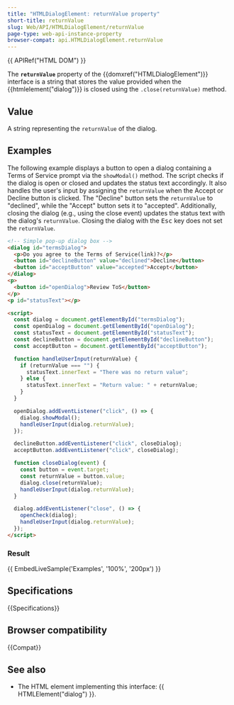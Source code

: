 ```yaml
---
title: "HTMLDialogElement: returnValue property"
short-title: returnValue
slug: Web/API/HTMLDialogElement/returnValue
page-type: web-api-instance-property
browser-compat: api.HTMLDialogElement.returnValue
---
```


{{ APIRef("HTML DOM") }}

The **`returnValue`** property of the {{domxref("HTMLDialogElement")}} interface is a string that stores the value provided when the {{htmlelement("dialog")}} is closed using the `.close(returnValue)` method.

## Value

A string representing the `returnValue` of the dialog.

## Examples

The following example displays a button to open a dialog containing a Terms of Service prompt via the `showModal()` method.
The script checks if the dialog is open or closed and updates the status text accordingly. It also handles the user's input by assigning the `returnValue` when the Accept or Decline button is clicked.
The "Decline" button sets the `returnValue` to "declined", while the "Accept" button sets it to "accepted". Additionally, closing the dialog (e.g., using the close event) updates the status text with the dialog's `returnValue`.
Closing the dialog with the <kbd>Esc</kbd> key does not set the `returnValue`.

```html
<!-- Simple pop-up dialog box -->
<dialog id="termsDialog">
  <p>Do you agree to the Terms of Service(link)?</p>
  <button id="declineButton" value="declined">Decline</button>
  <button id="acceptButton" value="accepted">Accept</button>
</dialog>
<p>
  <button id="openDialog">Review ToS</button>
</p>
<p id="statusText"></p>

<script>
  const dialog = document.getElementById("termsDialog");
  const openDialog = document.getElementById("openDialog");
  const statusText = document.getElementById("statusText");
  const declineButton = document.getElementById("declineButton");
  const acceptButton = document.getElementById("acceptButton");

  function handleUserInput(returnValue) {
    if (returnValue === "") {
      statusText.innerText = "There was no return value";
    } else {
      statusText.innerText = "Return value: " + returnValue;
    }
  }

  openDialog.addEventListener("click", () => {
    dialog.showModal();
    handleUserInput(dialog.returnValue);
  });

  declineButton.addEventListener("click", closeDialog);
  acceptButton.addEventListener("click", closeDialog);

  function closeDialog(event) {
    const button = event.target;
    const returnValue = button.value;
    dialog.close(returnValue);
    handleUserInput(dialog.returnValue);
  }

  dialog.addEventListener("close", () => {
    openCheck(dialog);
    handleUserInput(dialog.returnValue);
  });
</script>
```

### Result

{{ EmbedLiveSample('Examples', '100%', '200px') }}

## Specifications

{{Specifications}}

## Browser compatibility

{{Compat}}

## See also

- The HTML element implementing this interface: {{ HTMLElement("dialog") }}.
